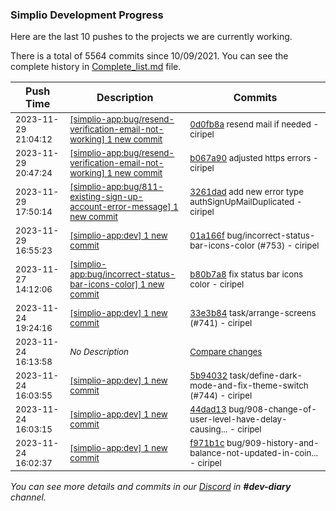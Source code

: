 
### Simplio Development Progress

Here are the last 10 pushes to the projects we are currently working.

There is a total of 5564 commits since 10/09/2021. You can see the complete history in
 [Complete_list.md](Complete_list.md) file.

| Push Time | Description | Commits |
| --- | --- | --- |
| <sub>2023-11-29 21:04:12</sub> | <sub>[[simplio-app:bug/resend-verification-email-not-working] 1 new commit](https://github.com/SimplioOfficial/simplio-app/commit/0d0fb8acfd39ca8f116e4cd6513754a4dd180e7c)</sub> | <sub>[0d0fb8a](https://github.com/SimplioOfficial/simplio-app/commit/0d0fb8acfd39ca8f116e4cd6513754a4dd180e7c) resend mail if needed - ciripel</sub> |
| <sub>2023-11-29 20:47:24</sub> | <sub>[[simplio-app:bug/resend-verification-email-not-working] 1 new commit](https://github.com/SimplioOfficial/simplio-app/commit/b067a90e52fa6594b3c4d378d350d779132d4b82)</sub> | <sub>[b067a90](https://github.com/SimplioOfficial/simplio-app/commit/b067a90e52fa6594b3c4d378d350d779132d4b82) adjusted https errors - ciripel</sub> |
| <sub>2023-11-29 17:50:14</sub> | <sub>[[simplio-app:bug/811-existing-sign-up-account-error-message] 1 new commit](https://github.com/SimplioOfficial/simplio-app/commit/3261dadb64ffdafcf08b8250737ffae1a7ce1642)</sub> | <sub>[3261dad](https://github.com/SimplioOfficial/simplio-app/commit/3261dadb64ffdafcf08b8250737ffae1a7ce1642) add new error type authSignUpMailDuplicated - ciripel</sub> |
| <sub>2023-11-29 16:55:23</sub> | <sub>[[simplio-app:dev] 1 new commit](https://github.com/SimplioOfficial/simplio-app/commit/01a166f42d854640d06e779f9e50b07c6cfb5a69)</sub> | <sub>[01a166f](https://github.com/SimplioOfficial/simplio-app/commit/01a166f42d854640d06e779f9e50b07c6cfb5a69) bug/incorrect-status-bar-icons-color (#753) - ciripel</sub> |
| <sub>2023-11-27 14:12:06</sub> | <sub>[[simplio-app:bug/incorrect-status-bar-icons-color] 1 new commit](https://github.com/SimplioOfficial/simplio-app/commit/b80b7a8dfda5efb94f70f0224883c6934e93e766)</sub> | <sub>[b80b7a8](https://github.com/SimplioOfficial/simplio-app/commit/b80b7a8dfda5efb94f70f0224883c6934e93e766) fix status bar icons color - ciripel</sub> |
| <sub>2023-11-24 19:24:16</sub> | <sub>[[simplio-app:dev] 1 new commit](https://github.com/SimplioOfficial/simplio-app/commit/33e3b846bf666598e7dbc36263bae84359be3f50)</sub> | <sub>[33e3b84](https://github.com/SimplioOfficial/simplio-app/commit/33e3b846bf666598e7dbc36263bae84359be3f50) task/arrange-screens (#741) - ciripel</sub> |
| <sub>2023-11-24 16:13:58</sub> | <sub>_No Description_</sub> | <sub>[Compare changes](https://github.com/SimplioOfficial/simplio-app/compare/7cb650762d3a...f771c46cc22f)</sub> |
| <sub>2023-11-24 16:03:55</sub> | <sub>[[simplio-app:dev] 1 new commit](https://github.com/SimplioOfficial/simplio-app/commit/5b94032b45cc0add461337686f45e0d428f294fe)</sub> | <sub>[5b94032](https://github.com/SimplioOfficial/simplio-app/commit/5b94032b45cc0add461337686f45e0d428f294fe) task/define-dark-mode-and-fix-theme-switch (#744) - ciripel</sub> |
| <sub>2023-11-24 16:03:15</sub> | <sub>[[simplio-app:dev] 1 new commit](https://github.com/SimplioOfficial/simplio-app/commit/44dad1372cf6ca23b2a41a2a6c6e48e21976ffda)</sub> | <sub>[44dad13](https://github.com/SimplioOfficial/simplio-app/commit/44dad1372cf6ca23b2a41a2a6c6e48e21976ffda) bug/908-change-of-user-level-have-delay-causing... - ciripel</sub> |
| <sub>2023-11-24 16:02:37</sub> | <sub>[[simplio-app:dev] 1 new commit](https://github.com/SimplioOfficial/simplio-app/commit/f971b1c72bb1eed96046c4ef56fafd0c3feef193)</sub> | <sub>[f971b1c](https://github.com/SimplioOfficial/simplio-app/commit/f971b1c72bb1eed96046c4ef56fafd0c3feef193) bug/909-history-and-balance-not-updated-in-coin... - ciripel</sub> |

_You can see more details and commits in our [Discord](https://discord.gg/aKhjuwZmdP) in **#dev-diary** channel._
